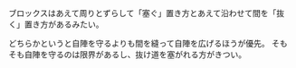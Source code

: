 ブロックスはあえて周りとずらして「塞ぐ」置き方とあえて沿わせて間を「抜く」置き方があるみたい。

どちらかというと自陣を守るよりも間を縫って自陣を広げるほうが優先。
そもそも自陣を守るのは限界があるし、抜け道を塞がれる方がきつい。
